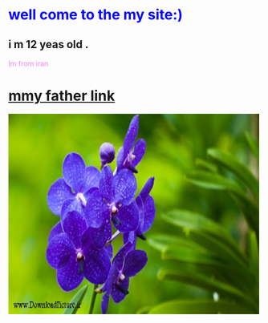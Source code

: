 <html  lang="fa">
<head>
 <meta charset="utf-8">
 <title>Page Title</title>
</head>
<body>

<h1 style="color:blue">well come to the my site:) </h1>
<h2>i m 12 yeas old .</h2>
<p style="color:violet">Im from iran</p>
<h1>
<a href="http://www.haghbinh.ir/"> mmy father link</a>
</h1>
<img src="image/A2.jpg"alt="Girl with a red jacket" width="500" height="400" class="inline"/>
</body>
</html>
